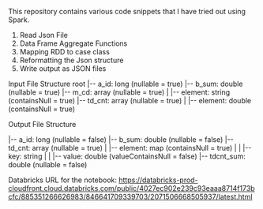 This repository contains various code snippets that I have tried out using Spark.

1) Read Json File
2) Data Frame Aggregate Functions
3) Mapping RDD to case class
4) Reformatting the Json structure
5) Write output as JSON files

Input File Structure
root
 |-- a_id: long (nullable = true)
 |-- b_sum: double (nullable = true)
 |-- m_cd: array (nullable = true)
 |    |-- element: string (containsNull = true)
 |-- td_cnt: array (nullable = true)
 |    |-- element: double (containsNull = true)
 
 Output File Structure
 
 |-- a_id: long (nullable = false)
 |-- b_sum: double (nullable = false)
 |-- td_cnt: array (nullable = true)
 |    |-- element: map (containsNull = true)
 |    |    |-- key: string
 |    |    |-- value: double (valueContainsNull = false)
 |-- tdcnt_sum: double (nullable = false)

 Databricks URL for the notebook: https://databricks-prod-cloudfront.cloud.databricks.com/public/4027ec902e239c93eaaa8714f173bcfc/885351266626983/846641709339703/2071506668505937/latest.html
 

